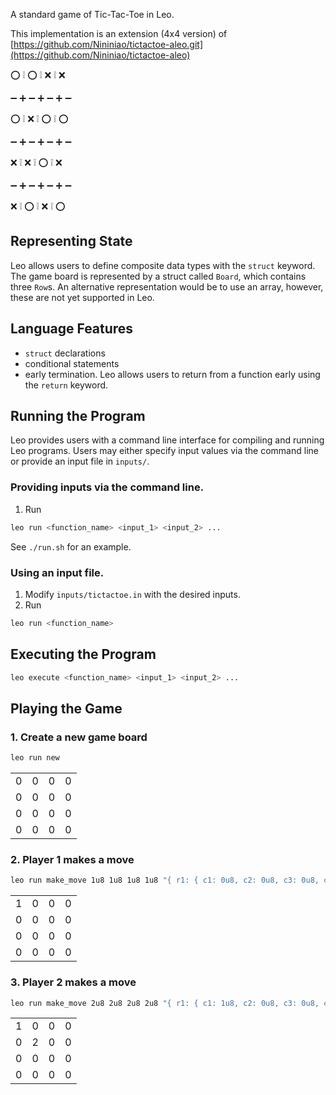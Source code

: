 <!-- # ⭕ Tic-Tac-Toe Extended (4x4) -->

[//]: # (<img alt="workshop/tictactoe" width="1412" src="../.resources/tictactoe.png">)

A standard game of Tic-Tac-Toe in Leo.

This implementation is an extension (4x4 version) of [https://github.com/Nininiao/tictactoe-aleo.git](https://github.com/Nininiao/tictactoe-aleo) 

⭕ ❕ ⭕ ❕ ❌ ❕ ❌

➖ ➕ ➖ ➕ ➖ ➕ ➖

⭕ ❕ ⁣❌ ❕ ⭕ ❕ ⭕

➖ ➕ ➖ ➕ ➖ ➕ ➖

❌ ❕ ❌ ❕ ⭕ ❕ ❌

➖ ➕ ➖ ➕ ➖ ➕ ➖

❌ ❕ ⭕ ❕ ❌ ❕ ⭕


## Representing State
Leo allows users to define composite data types with the `struct` keyword. 
The game board is represented by a struct called `Board`, which contains three `Row`s.
An alternative representation would be to use an array, however, these are not yet supported in Leo.

## Language Features
- `struct` declarations
- conditional statements
- early termination. Leo allows users to return from a function early using the `return` keyword.

## Running the Program

Leo provides users with a command line interface for compiling and running Leo programs.
Users may either specify input values via the command line or provide an input file in `inputs/`.

### Providing inputs via the command line.
1. Run 
```bash
leo run <function_name> <input_1> <input_2> ...
```
See `./run.sh` for an example.


### Using an input file.
1. Modify `inputs/tictactoe.in` with the desired inputs.
2. Run
```bash
leo run <function_name>
```

## Executing the Program
```bash
leo execute <function_name> <input_1> <input_2> ...
```

## Playing the Game

### 1. Create a new game board
```bash
leo run new
```
|   |   |   |   |
|---|---|---|---|
| 0 | 0 | 0 | 0 |
| 0 | 0 | 0 | 0 |
| 0 | 0 | 0 | 0 |
| 0 | 0 | 0 | 0 |

### 2. Player 1 makes a move
```bash
leo run make_move 1u8 1u8 1u8 1u8 "{ r1: { c1: 0u8, c2: 0u8, c3: 0u8, c4: 0u8 }, r2: { c1: 0u8, c2: 0u8, c3: 0u8. c4: 0u8 }, r3: { c1: 0u8, c2: 0u8, c3: 0u8, c4: 0u8 }, r4: { c1: 0u8, c2: 0u8, c3: 0u8, c4: 0u8 } }"
```
|   |   |   |   |
|---|---|---|---|
| 1 | 0 | 0 | 0 |
| 0 | 0 | 0 | 0 |
| 0 | 0 | 0 | 0 |
| 0 | 0 | 0 | 0 |

### 3. Player 2 makes a move
```bash
leo run make_move 2u8 2u8 2u8 2u8 "{ r1: { c1: 1u8, c2: 0u8, c3: 0u8, c4: 0u8 }, r2: { c1: 0u8, c2: 0u8, c3: 0u8, c4: 0u8 }, r3: { c1: 0u8, c2: 0u8, c3: 0u8, c4: 0u8 }, r4: { c1: 0u8, c2: 0u8, c3: 0u8, c4: 0u8 } }"
```
|   |   |   |   |
|---|---|---|---|
| 1 | 0 | 0 | 0 |
| 0 | 2 | 0 | 0 |
| 0 | 0 | 0 | 0 |
| 0 | 0 | 0 | 0 |
